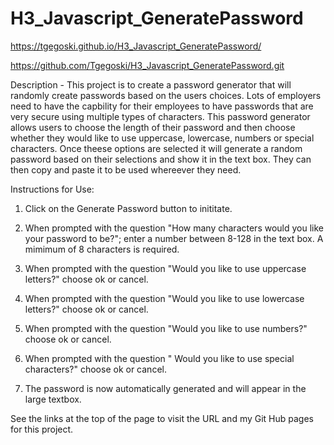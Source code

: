 # H3_Javascript_GeneratePassword
https://tgegoski.github.io/H3_Javascript_GeneratePassword/

https://github.com/Tgegoski/H3_Javascript_GeneratePassword.git

Description - 
This project is to create a password generator that will randomly create passwords based on the users choices.  Lots of employers need to have the capbility for their employees to have passwords that are very secure using multiple types of characters.  This password generator allows users to choose the length of their password and then choose whether they would like to use uppercase, lowercase, numbers or special characters.  Once theese options are selected it will generate a random password based on their selections and show it in the text box. They can then copy and paste it to be used whereever they need.  

Instructions for Use:

1. Click on the Generate Password button to inititate.

2. When prompted with the question "How many characters would you like your password to be?"; enter a number between 8-128 in the text box.  A mimimum of 8 characters is required.

3. When prompted with the question "Would you like to use uppercase letters?" choose ok or cancel.

4. When prompted with the question "Would you like to use lowercase letters?" choose ok or cancel.

5. When prompted with the question "Would you like to use numbers?" choose ok or cancel.

6. When prompted with the question " Would you like to use special characters?" choose ok or cancel.

7. The password is now automatically generated and will appear in the large textbox.

See the links at the top of the page to visit the URL and my Git Hub pages for this project.

